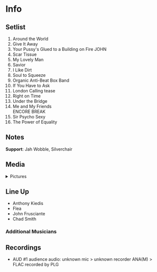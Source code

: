 # Info

## Setlist

1. Around the World
2. Give It Away
3. Your Pussy's Glued to a Building on Fire JOHN
4. Scar Tissue
5. My Lovely Man
6. Savior
7. I Like Dirt
8. Soul to Squeeze
9. Organic Anti-Beat Box Band
10. If You Have to Ask
11. London Calling tease
12. Right on Time
13. Under the Bridge
14. Me and My Friends
<br> ENCORE BREAK
15. Sir Psycho Sexy
16. The Power of Equality

## Notes

**Support**: Jah Wobble, Silverchair

## Media 

<details>
  <summary>Pictures</summary>
  <!--<img alt="Setlist" title="Setlist" src="_.jpg" height="200" />
  <img alt="Clipping" title="Clipping" src="_.jpg" height="200" />
  <img alt="Flyer" title="Flyer" src="_.jpg" height="200" />-->
</details>

## Line Up

* Anthony Kiedis
* Flea
* John Frusciante
* Chad Smith

### Additional Musicians

## Recordings

* AUD #1 audience audio: unknown mic > unknown recorder ANA(M) > FLAC recorded by PLG

